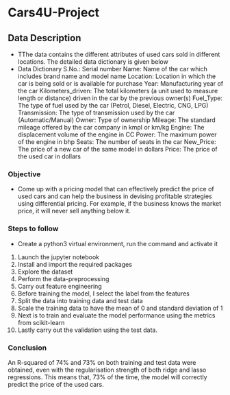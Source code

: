 # Cars4U-Project
## Data Description
- TThe data contains the different attributes of used cars sold in different locations. The detailed data dictionary is given below
- Data Dictionary
S.No.: Serial number
Name: Name of the car which includes brand name and model name
Location: Location in which the car is being sold or is available for purchase
Year: Manufacturing year of the car
Kilometers_driven: The total kilometers (a unit used to measure length or distance) driven in the car by the previous owner(s)
Fuel_Type: The type of fuel used by the car (Petrol, Diesel, Electric, CNG, LPG)
Transmission: The type of transmission used by the car (Automatic/Manual)
Owner: Type of ownership
Mileage: The standard mileage offered by the car company in kmpl or km/kg
Engine: The displacement volume of the engine in CC
Power: The maximum power of the engine in bhp
Seats: The number of seats in the car
New_Price: The price of a new car of the same model in dollars
Price: The price of the used car in dollars
### Objective
- Come up with a pricing model that can effectively predict the price of used cars and can help the business in devising profitable strategies using differential pricing. For example, if the business knows the market price, it will never sell anything below it.
### Steps to follow 
- Create a python3 virtual environment, run the command and activate it
1. Launch the jupyter notebook
2. Install and import the required packages
3. Explore the dataset
4. Perform the data-preprocessing
5. Carry out feature engineering
6. Before training the model, I select the label from the features
7. Split the data into training data and test data
8. Scale the training data to have the mean of 0 and standard deviation of 1
9. Next is to train and evaluate the model performance using the metrics from scikit-learn
10. Lastly carry out the validation using the test data.
### Conclusion
An R-squared of 74% and 73% on both training and test data were obtained, even with the regularisation strength of both ridge and lasso regressions.
This means that, 73% of the time, the model will correctly predict the price of the used cars.
